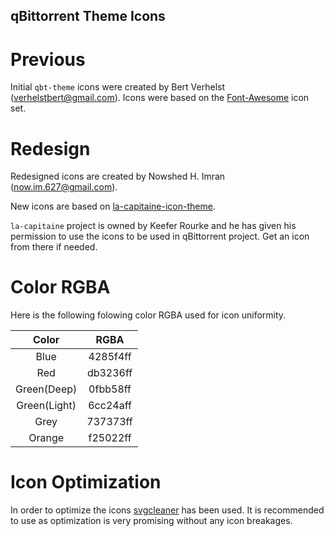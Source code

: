 qBittorrent Theme Icons
------------------------------------------

# Previous
Initial `qbt-theme` icons were created by Bert Verhelst (<verhelstbert@gmail.com>).
Icons were based on the [Font-Awesome](http://fontawesome.io/icons/) icon set.

# Redesign

Redesigned icons are created by Nowshed H. Imran (<now.im.627@gmail.com>).

New icons are based on [la-capitaine-icon-theme](https://github.com/keeferrourke/la-capitaine-icon-theme).

`la-capitaine` project is owned by Keefer Rourke and he has given his permission to use the icons to be used in qBittorrent project. Get an icon from there if needed.

# Color RGBA

Here is the following folowing color RGBA used for icon uniformity.

|     Color        |     RGBA         |
|:----------------:|:----------------:|
|     Blue         |     4285f4ff     |
|     Red          |     db3236ff     |
|     Green(Deep)  |     0fbb58ff     |
|     Green(Light) |     6cc24aff     |
|     Grey         |     737373ff     |
|     Orange       |     f25022ff     |


# Icon Optimization

In order to optimize the icons [svgcleaner](https://github.com/RazrFalcon/SVGCleaner) has been used.
It is recommended to use as optimization is very promising without any icon breakages.



